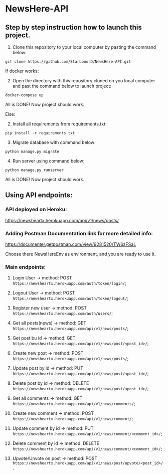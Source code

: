 # NewsHere-API

## Step by step instruction how to launch this project.

1. Clone this repository to your local computer by pasting the command below:

`git clone https://github.com/StarLooorD/NewsHere-API.git`

If docker works:

2. Open the directory with this repository cloned on you local computer and past the command below to launch project:

`docker-compose up`

All is DONE! Now project should work.

Else:

2. Install all requirements from requirements.txt:

`pip install -r requirements.txt`

3. Migrate database with command below:

`python manage.py migrate`

4. Run server using command below:

`python manage.py runserver`

All is DONE! Now project should work.


## Using API endpoints:

### API deployed on Heroku:

https://newsheartx.herokuapp.com/api/v1/news/posts/

### Adding Postman Documentation link for more detailed info:

https://documenter.getpostman.com/view/9281520/TW6zFSaL

Choose there NewsHereEnv as environment, and you are ready to use it.

### Main endpoints:

1. Login User -> method: POST `https://newsheartx.herokuapp.com/auth/token/login/`;

2. Logout User -> method: POST `https://newsheartx.herokuapp.com/auth/token/logout/`;

3. Register new user -> method: POST `https://newsheartx.herokuapp.com/auth/users/`;


4. Get all posts(news) -> method: GET `https://newsheartx.herokuapp.com/api/v1/news/posts/`;

5. Get post bu id -> method: GET `https://newsheartx.herokuapp.com/api/v1/news/post/<post_id>/`;

6. Create new post -> method: POST `https://newsheartx.herokuapp.com/api/v1/news/posts/`;

7. Update post by id -> method: PUT `https://newsheartx.herokuapp.com/api/v1/news/post/<post_id>/`;

8. Delete post by id -> method: DELETE `https://newsheartx.herokuapp.com/api/v1/news/post/<post_id>/`;


9. Get all comments -> method: GET `https://newsheartx.herokuapp.com/api/v1/news/comments/`;

10. Create new comment -> method: POST `https://newsheartx.herokuapp.com/api/v1/news/comment/`;

11. Update comment by id -> method: PUT `https://newsheartx.herokuapp.com/api/v1/news/comment/<comment_id>/`;

12. Delete comment by id -> method: DELETE `https://newsheartx.herokuapp.com/api/v1/news/comment/<comment_id>/`;


13. Upvote/Unvote on post -> method: POST `https://newsheartx.herokuapp.com/api/v1/news/post/upvote/<post_id>/`.
